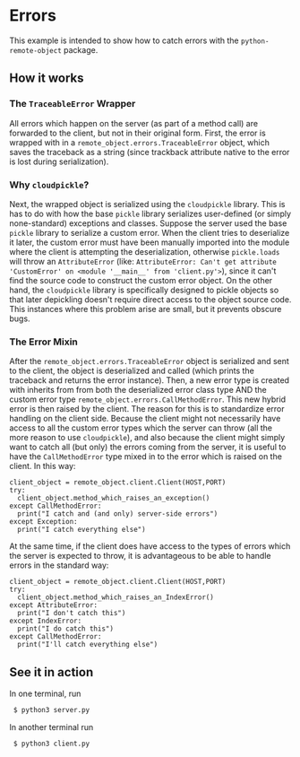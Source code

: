# Errors
This example is intended to show how to catch errors with the `python-remote-object`
package.

## How it works
### The `TraceableError` Wrapper
All errors which happen on the server (as part of a method call) are forwarded
to the client, but not in their original form. First, the error is wrapped with
in a `remote_object.errors.TraceableError` object, which saves the traceback
as a string (since trackback attribute native to the error is lost during
serialization).
### Why `cloudpickle`?
Next, the wrapped object is serialized using the `cloudpickle` library. This is
has to do with how the base `pickle` library serializes user-defined (or simply
none-standard) exceptions and classes. Suppose the server used the base `pickle`
library to serialize a custom error. When the client tries to deserialize it later,
the custom error must have been manually imported into the module where the client
is attempting the deserialization, otherwise `pickle.loads` will throw an `AttributeError`
(like: `AttributeError: Can't get attribute 'CustomError' on <module '__main__' from 'client.py'>`),
since it can't find the source code to construct the custom error object.
On the other hand, the `cloudpickle` library is specifically designed to pickle
objects so that later depickling doesn't require direct access to the object
source code.
This instances where this problem arise are small, but it prevents obscure bugs.
### The Error Mixin
After the `remote_object.errors.TraceableError` object is serialized and sent to
the client, the object is deserialized and called (which prints the traceback
and returns the error instance). Then, a new error type is created with inherits
from from both the deserialized error class type AND the custom error type
`remote_object.errors.CallMethodError`. This new hybrid error is then raised
by the client. The reason for this is to standardize error handling on the client
side. Because the client might not necessarily have access to all the custom
error types which the server can throw (all the more reason to use `cloudpickle`),
and also because the client might simply want to catch all (but only) the errors
coming from the server, it is useful to have the `CallMethodError` type mixed in
to the error which is raised on the client. In this way:
```python3
client_object = remote_object.client.Client(HOST,PORT)
try:
  client_object.method_which_raises_an_exception()
except CallMethodError:
  print("I catch and (and only) server-side errors")
except Exception:
  print("I catch everything else")
```
At the same time, if the client does have access to the types of errors which
the server is expected to throw, it is advantageous to be able to handle errors
in the standard way:
```python3
client_object = remote_object.client.Client(HOST,PORT)
try:
  client_object.method_which_raises_an_IndexError()
except AttributeError:
  print("I don't catch this")
except IndexError:
  print("I do catch this")
except CallMethodError:
  print("I'll catch everything else")
```

## See it in action
In one terminal, run
```bash
 $ python3 server.py
```
In another terminal run
```bash
 $ python3 client.py
```
